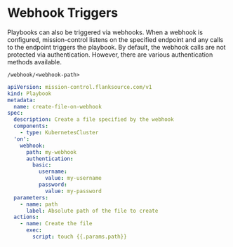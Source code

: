 # Webhook Triggers

Playbooks can also be triggered via webhooks. When a webhook is configured, mission-control listens on the specified endpoint and any calls to the endpoint triggers the playbook.
By default, the webhook calls are not protected via authentication. However, there are various authentication methods available.

```
/webhook/<webhook-path>
```

```yaml title="webhook-trigger.yaml"
apiVersion: mission-control.flanksource.com/v1
kind: Playbook
metadata:
  name: create-file-on-webhook
spec:
  description: Create a file specified by the webhook
  components:
    - type: KubernetesCluster
  'on':
    webhook:
      path: my-webhook
      authentication:
        basic:
          username:
            value: my-username
          password:
            value: my-password
  parameters:
    - name: path
      label: Absolute path of the file to create
  actions:
    - name: Create the file
      exec:
        script: touch {{.params.path}}
```

